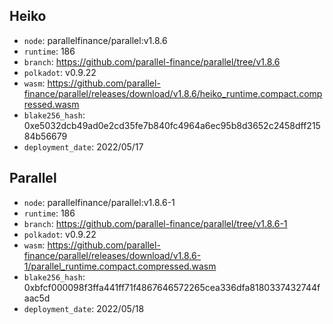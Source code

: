 ## Heiko

- `node`: parallelfinance/parallel:v1.8.6
- `runtime`: 186
- `branch`: https://github.com/parallel-finance/parallel/tree/v1.8.6
- `polkadot`: v0.9.22
- `wasm`: https://github.com/parallel-finance/parallel/releases/download/v1.8.6/heiko_runtime.compact.compressed.wasm
- `blake256_hash`: 0xe5032dcb49ad0e2cd35fe7b840fc4964a6ec95b8d3652c2458dff21584b56679
- `deployment_date`: 2022/05/17

## Parallel

- `node`: parallelfinance/parallel:v1.8.6-1
- `runtime`: 186
- `branch`: https://github.com/parallel-finance/parallel/tree/v1.8.6-1
- `polkadot`: v0.9.22
- `wasm`: https://github.com/parallel-finance/parallel/releases/download/v1.8.6-1/parallel_runtime.compact.compressed.wasm
- `blake256_hash`: 0xbfcf000098f3ffa441ff71f4867646572265cea336dfa8180337432744faac5d
- `deployment_date`: 2022/05/18
